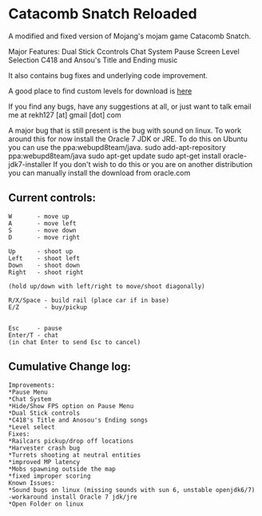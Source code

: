 Catacomb Snatch Reloaded
========================
A modified and fixed version of Mojang's mojam game Catacomb Snatch.

Major Features:
Dual Stick Ccontrols
Chat System
Pause Screen
Level Selection
C418 and Ansou's Title and Ending music

It also contains bug fixes and underlying code improvement.

A good place to find custom levels for download is [here](http://codyshepp.com/cs/levels.php)

If you find any bugs, have any suggestions at all, or just want to talk email me at 
	rekh127 [at] gmail [dot] com

A major bug that is still present is the bug with sound on linux. To work around this for now install the Oracle 7 JDK or JRE. To do this on Ubuntu you can use the ppa:webupd8team/java. 
	sudo add-apt-repository ppa:webupd8team/java
	sudo apt-get update
	sudo apt-get install oracle-jdk7-installer
If you don't wish to do this or you are on another distribution you can manually install the download from oracle.com


Current controls:
----------------
	W       - move up
	A       - move left
	S       - move down
	D       - move right

	Up      - shoot up
	Left    - shoot left
	Down    - shoot down
	Right   - shoot right

	(hold up/down with left/right to move/shoot diagonally)

	R/X/Space - build rail (place car if in base)
	E/Z       - buy/pickup
	 

	Esc     - pause
	Enter/T - chat
	(in chat Enter to send Esc to cancel)






Cumulative Change log:
----------------------
	Improvements:
	*Pause Menu
	*Chat System
	*Hide/Show FPS option on Pause Menu
	*Dual Stick controls
	*C418's Title and Anosou's Ending songs
	*Level select
	Fixes:
	*Railcars pickup/drop off locations
	*Harvester crash bug
	*Turrets shooting at neutral entities
	*improved MP latency
	*Mobs spawning outside the map
	*fixed improper scoring
	Known Issues:
	*Sound bugs on linux (missing sounds with sun 6, unstable openjdk6/7)
	-workaround install Oracle 7 jdk/jre
	*Open Folder on linux
	
